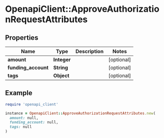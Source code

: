 # OpenapiClient::ApproveAuthorizationRequestAttributes

## Properties

| Name | Type | Description | Notes |
| ---- | ---- | ----------- | ----- |
| **amount** | **Integer** |  | [optional] |
| **funding_account** | **String** |  | [optional] |
| **tags** | **Object** |  | [optional] |

## Example

```ruby
require 'openapi_client'

instance = OpenapiClient::ApproveAuthorizationRequestAttributes.new(
  amount: null,
  funding_account: null,
  tags: null
)
```

